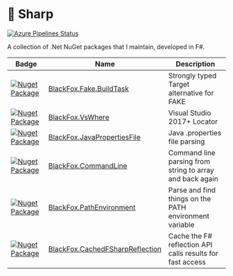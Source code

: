 🦊 Sharp
========

[![Azure Pipelines Status](https://vbfox.visualstudio.com/FoxSharp/_apis/build/status/FoxSharp%20CI?branchName=master)](https://vbfox.visualstudio.com/FoxSharp/_build/latest?definitionId=6&branchName=master)

A collection of .Net NuGet packages that I maintain, developed in F#.

|Badge|Name|Description|
|-----|----|-----------|
|[![Nuget Package](https://img.shields.io/nuget/v/BlackFox.Fake.BuildTask.svg)](https://www.nuget.org/packages/BlackFox.Fake.BuildTask)|[BlackFox.Fake.BuildTask](src/BlackFox.Fake.BuildTask/Readme.md)|Strongly typed Target alternative for FAKE|
|[![Nuget Package](https://img.shields.io/nuget/v/BlackFox.VsWhere.svg)](https://www.nuget.org/packages/BlackFox.VsWhere)|[BlackFox.VsWhere](src/BlackFox.VsWhere/Readme.md)|Visual Studio 2017+ Locator|
|[![Nuget Package](https://img.shields.io/nuget/v/BlackFox.JavaPropertiesFile.svg)](https://www.nuget.org/packages/BlackFox.JavaPropertiesFile)|[BlackFox.JavaPropertiesFile](src/BlackFox.JavaPropertiesFile/Readme.md)|Java .properties file parsing|
|[![Nuget Package](https://img.shields.io/nuget/v/BlackFox.CommandLine.svg)](https://www.nuget.org/packages/BlackFox.CommandLine)|[BlackFox.CommandLine](src/BlackFox.CommandLine/Readme.md)|Command line parsing from string to array and back again|
|[![Nuget Package](https://img.shields.io/nuget/v/BlackFox.PathEnvironment.svg)](https://www.nuget.org/packages/BlackFox.PathEnvironment)|[BlackFox.PathEnvironment](src/BlackFox.PathEnvironment/Readme.md)|Parse and find things on the PATH environment variable|
|[![Nuget Package](https://img.shields.io/nuget/v/BlackFox.CachedFSharpReflection.svg)](https://www.nuget.org/packages/BlackFox.CachedFSharpReflection)|[BlackFox.CachedFSharpReflection](src/BlackFox.CachedFSharpReflection/Readme.md)|Cache the F# reflection API calls results for fast access|
